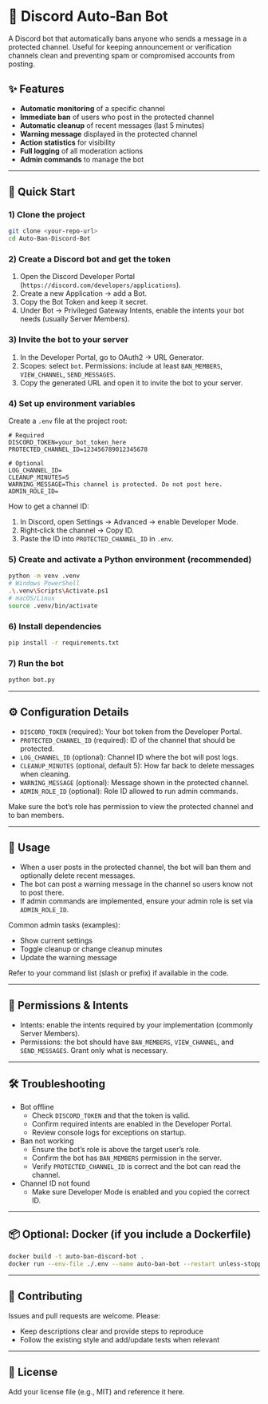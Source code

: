 
# 🤖 Discord Auto‑Ban Bot

A Discord bot that automatically bans anyone who sends a message in a protected channel. Useful for keeping announcement or verification channels clean and preventing spam or compromised accounts from posting.

## ✨ Features

- **Automatic monitoring** of a specific channel
- **Immediate ban** of users who post in the protected channel
- **Automatic cleanup** of recent messages (last 5 minutes)
- **Warning message** displayed in the protected channel
- **Action statistics** for visibility
- **Full logging** of all moderation actions
- **Admin commands** to manage the bot

---

## 🚀 Quick Start

### 1) Clone the project
```bash
git clone <your-repo-url>
cd Auto-Ban-Discord-Bot
```

### 2) Create a Discord bot and get the token
1. Open the Discord Developer Portal (`https://discord.com/developers/applications`).
2. Create a new Application → add a Bot.
3. Copy the Bot Token and keep it secret.
4. Under Bot → Privileged Gateway Intents, enable the intents your bot needs (usually Server Members).

### 3) Invite the bot to your server
1. In the Developer Portal, go to OAuth2 → URL Generator.
2. Scopes: select `bot`. Permissions: include at least `BAN_MEMBERS`, `VIEW_CHANNEL`, `SEND_MESSAGES`.
3. Copy the generated URL and open it to invite the bot to your server.

### 4) Set up environment variables
Create a `.env` file at the project root:
```env
# Required
DISCORD_TOKEN=your_bot_token_here
PROTECTED_CHANNEL_ID=123456789012345678

# Optional
LOG_CHANNEL_ID=
CLEANUP_MINUTES=5
WARNING_MESSAGE=This channel is protected. Do not post here.
ADMIN_ROLE_ID=
```

How to get a channel ID:
1. In Discord, open Settings → Advanced → enable Developer Mode.
2. Right‑click the channel → Copy ID.
3. Paste the ID into `PROTECTED_CHANNEL_ID` in `.env`.

### 5) Create and activate a Python environment (recommended)
```bash
python -m venv .venv
# Windows PowerShell
.\.venv\Scripts\Activate.ps1
# macOS/Linux
source .venv/bin/activate
```

### 6) Install dependencies
```bash
pip install -r requirements.txt
```

### 7) Run the bot
```bash
python bot.py
```

---

## ⚙️ Configuration Details

- `DISCORD_TOKEN` (required): Your bot token from the Developer Portal.
- `PROTECTED_CHANNEL_ID` (required): ID of the channel that should be protected.
- `LOG_CHANNEL_ID` (optional): Channel ID where the bot will post logs.
- `CLEANUP_MINUTES` (optional, default 5): How far back to delete messages when cleaning.
- `WARNING_MESSAGE` (optional): Message shown in the protected channel.
- `ADMIN_ROLE_ID` (optional): Role ID allowed to run admin commands.

Make sure the bot’s role has permission to view the protected channel and to ban members.

---

## 🧪 Usage

- When a user posts in the protected channel, the bot will ban them and optionally delete recent messages.
- The bot can post a warning message in the channel so users know not to post there.
- If admin commands are implemented, ensure your admin role is set via `ADMIN_ROLE_ID`.

Common admin tasks (examples):
- Show current settings
- Toggle cleanup or change cleanup minutes
- Update the warning message

Refer to your command list (slash or prefix) if available in the code.

---

## 🔐 Permissions & Intents

- Intents: enable the intents required by your implementation (commonly Server Members).
- Permissions: the bot should have `BAN_MEMBERS`, `VIEW_CHANNEL`, and `SEND_MESSAGES`. Grant only what is necessary.

---

## 🛠️ Troubleshooting

- Bot offline
  - Check `DISCORD_TOKEN` and that the token is valid.
  - Confirm required intents are enabled in the Developer Portal.
  - Review console logs for exceptions on startup.
- Ban not working
  - Ensure the bot’s role is above the target user’s role.
  - Confirm the bot has `BAN_MEMBERS` permission in the server.
  - Verify `PROTECTED_CHANNEL_ID` is correct and the bot can read the channel.
- Channel ID not found
  - Make sure Developer Mode is enabled and you copied the correct ID.

---

## 📦 Optional: Docker (if you include a Dockerfile)
```bash
docker build -t auto-ban-discord-bot .
docker run --env-file ./.env --name auto-ban-bot --restart unless-stopped auto-ban-discord-bot
```

---

## 🤝 Contributing

Issues and pull requests are welcome. Please:
- Keep descriptions clear and provide steps to reproduce
- Follow the existing style and add/update tests when relevant

---

## 📝 License

Add your license file (e.g., MIT) and reference it here.

